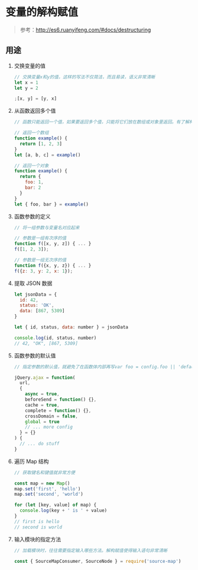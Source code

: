 # 变量的解构赋值

> 参考：http://es6.ruanyifeng.com/#docs/destructuring

## 用途

1. 交换变量的值

   ```js
   // 交换变量x和y的值，这样的写法不仅简洁，而且易读，语义非常清晰
   let x = 1
   let y = 2

   ;[x, y] = [y, x]
   ```

2. 从函数返回多个值

   ```js
   // 函数只能返回一个值，如果要返回多个值，只能将它们放在数组或对象里返回。有了解构赋值，取出这些值就非常方便

   // 返回一个数组
   function example() {
     return [1, 2, 3]
   }
   let [a, b, c] = example()

   // 返回一个对象
   function example() {
     return {
       foo: 1,
       bar: 2
     }
   }
   let { foo, bar } = example()
   ```

3. 函数参数的定义

   ```js
   // 将一组参数与变量名对应起来

   // 参数是一组有次序的值
   function f([x, y, z]) { ... }
   f([1, 2, 3]);

   // 参数是一组无次序的值
   function f({x, y, z}) { ... }
   f({z: 3, y: 2, x: 1});
   ```

4. 提取 JSON 数据

   ```js
   let jsonData = {
     id: 42,
     status: 'OK',
     data: [867, 5309]
   }

   let { id, status, data: number } = jsonData

   console.log(id, status, number)
   // 42, "OK", [867, 5309]
   ```

5. 函数参数的默认值

   ```js
   // 指定参数的默认值，就避免了在函数体内部再写var foo = config.foo || 'default foo';这样的语句

   jQuery.ajax = function(
     url,
     {
       async = true,
       beforeSend = function() {},
       cache = true,
       complete = function() {},
       crossDomain = false,
       global = true
       // ... more config
     } = {}
   ) {
     // ... do stuff
   }
   ```

6. 遍历 Map 结构

   ```js
   // 获取键名和键值就非常方便

   const map = new Map()
   map.set('first', 'hello')
   map.set('second', 'world')

   for (let [key, value] of map) {
     console.log(key + ' is ' + value)
   }
   // first is hello
   // second is world
   ```

7. 输入模块的指定方法

   ```js
   // 加载模块时，往往需要指定输入哪些方法。解构赋值使得输入语句非常清晰

   const { SourceMapConsumer, SourceNode } = require('source-map')
   ```
